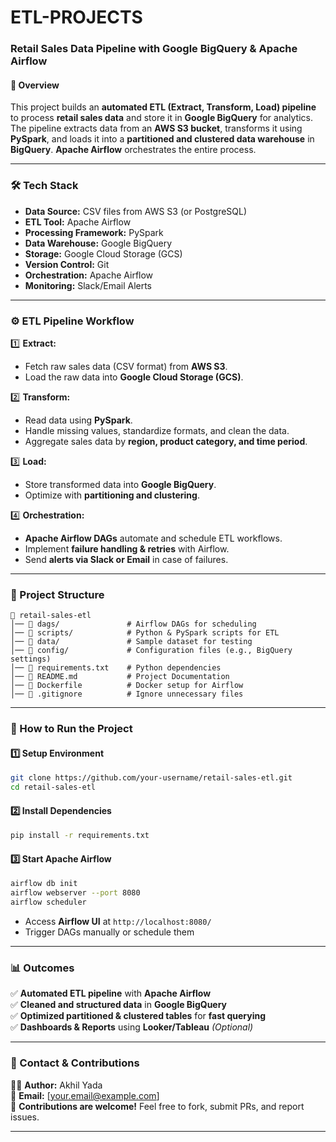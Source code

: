 # ETL-PROJECTS

### **Retail Sales Data Pipeline with Google BigQuery & Apache Airflow**  

#### **📌 Overview**  
This project builds an **automated ETL (Extract, Transform, Load) pipeline** to process **retail sales data** and store it in **Google BigQuery** for analytics. The pipeline extracts data from an **AWS S3 bucket**, transforms it using **PySpark**, and loads it into a **partitioned and clustered data warehouse** in **BigQuery**. **Apache Airflow** orchestrates the entire process.  

---

### **🛠️ Tech Stack**  
- **Data Source:** CSV files from AWS S3 (or PostgreSQL)  
- **ETL Tool:** Apache Airflow  
- **Processing Framework:** PySpark  
- **Data Warehouse:** Google BigQuery  
- **Storage:** Google Cloud Storage (GCS)  
- **Version Control:** Git  
- **Orchestration:** Apache Airflow  
- **Monitoring:** Slack/Email Alerts  

---

### **⚙️ ETL Pipeline Workflow**  

1️⃣ **Extract:**  
- Fetch raw sales data (CSV format) from **AWS S3**.  
- Load the raw data into **Google Cloud Storage (GCS)**.  

2️⃣ **Transform:**  
- Read data using **PySpark**.  
- Handle missing values, standardize formats, and clean the data.  
- Aggregate sales data by **region, product category, and time period**.  

3️⃣ **Load:**  
- Store transformed data into **Google BigQuery**.  
- Optimize with **partitioning and clustering**.  

4️⃣ **Orchestration:**  
- **Apache Airflow DAGs** automate and schedule ETL workflows.  
- Implement **failure handling & retries** with Airflow.  
- Send **alerts via Slack or Email** in case of failures.  

---

### **📂 Project Structure**  
```
📁 retail-sales-etl  
│── 📂 dags/               # Airflow DAGs for scheduling  
│── 📂 scripts/            # Python & PySpark scripts for ETL  
│── 📂 data/               # Sample dataset for testing  
│── 📂 config/             # Configuration files (e.g., BigQuery settings)  
│── 📜 requirements.txt    # Python dependencies  
│── 📜 README.md           # Project Documentation  
│── 📜 Dockerfile          # Docker setup for Airflow  
│── 📜 .gitignore          # Ignore unnecessary files  
```  

---

### **🚀 How to Run the Project**  

#### **1️⃣ Setup Environment**  
```bash
git clone https://github.com/your-username/retail-sales-etl.git
cd retail-sales-etl
```

#### **2️⃣ Install Dependencies**  
```bash
pip install -r requirements.txt
```

#### **3️⃣ Start Apache Airflow**  
```bash
airflow db init  
airflow webserver --port 8080  
airflow scheduler  
```
- Access **Airflow UI** at `http://localhost:8080/`  
- Trigger DAGs manually or schedule them  

---

### **📊 Outcomes**  
✅ **Automated ETL pipeline** with **Apache Airflow**  
✅ **Cleaned and structured data** in **Google BigQuery**  
✅ **Optimized partitioned & clustered tables** for **fast querying**  
✅ **Dashboards & Reports** using **Looker/Tableau** *(Optional)*  

---

### **📩 Contact & Contributions**  
👨‍💻 **Author:** Akhil Yada  
📧 **Email:** [your.email@example.com]  
📌 **Contributions are welcome!** Feel free to fork, submit PRs, and report issues.  

---

